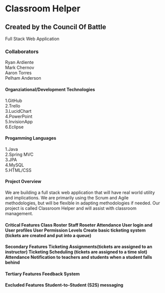 #
<h1>Classroom Helper</h1>
<h2>Created by the Council Of Battle</h2>
Full Stack Web Application

<h3>Collaborators</h3>
Ryan Ardiente<br>
Mark Chernov<br>
Aaron Torres<br>
Pelham Anderson<br>

<h4>Organziational/Development Technologies</h4>
1.GitHub<br>
2.Trello<br>
3.LucidChart<br>
4.PowerPoint<br>
5.InvisionApp<br>
6.Eclipse<br>

<h4>Progamming Languages</h4>
1.Java<br>
2.Spring MVC<br>
3.JPA<br>
4.MySQL<br>
5.HTML/CSS<br>

<h4>Project Overview</h4>
We are building a full stack web application that will have real world utility and implications.  We are primarily using the Scrum and Agile methodologies, but will be flexible in adapting methodologies if needed.  Our project is called Classroom Helper and will assist with classroom management.

<h4>Critical Features</4>
Class Roster
Staff Roseter
Attendance
User login and User profiles
User Permission Levels
Create basic ticketing system (tickets are created and put into a queue)

<h4>Secondary Features</4>
Ticketing Assignments(tickets are assigned to an instructor)
Ticketing Scheduling (tickets are assigned to a time slot)
Attendance Notification to teachers and students when a student falls behind

<h4>Tertiary Features</4>
Feedback System

<h4>Excluded Features</4>
Student-to-Student (S2S) messaging

